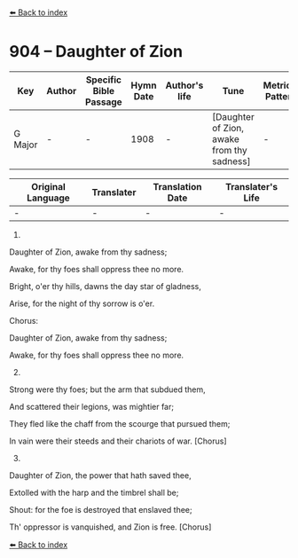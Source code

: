 [⬅️ Back to index](../README.md)

# 904 – Daughter of Zion

Key | Author   | Specific Bible Passage     |Hymn Date |Author's life |Tune |Metrical Pattern   |Composer/Source
-- | --------- | ---------------------------|----------|--------------|-----|-------------------|-------------  
G Major |- |- |1908 |- |[Daughter of Zion, awake from thy sadness] |- |Unknown

Original Language | Translater | Translation Date   | Translater's Life  
----------------- | --------- | --------------------|-------------     
\- |- |- |-




1.

Daughter of Zion, awake from thy sadness;

Awake, for thy foes shall oppress thee no more.

Bright, o'er thy hills, dawns the day star of gladness,

Arise, for the night of thy sorrow is o'er.



Chorus:

Daughter of Zion, awake from thy sadness;

Awake, for thy foes shall oppress thee no more.



2.

 Strong were thy foes; but the arm that subdued them,

And scattered their legions, was mightier far;

They fled like the chaff from the scourge that pursued them;

In vain were their steeds and their chariots of war.  [Chorus]



3.

Daughter of Zion, the power that hath saved thee,

Extolled with the harp and the timbrel shall be;

Shout:  for the foe is destroyed that enslaved thee;

Th' oppressor is vanquished, and Zion is free.  [Chorus]

[⬅️ Back to index](../README.md)
